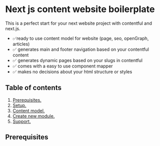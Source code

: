 # Next js content website boilerplate

This is a perfect start for your next website project with contentful and next.js. 

- ✅ready to use content model for website (page, seo, openGraph, articles) 
- ✅ generates main and footer navigation based on your contentful content 
- ✅ generates dynamic pages based on your slugs in contentful 
- ✅ comes with a easy to use component mapper 
- ✅ makes no decisions about your html structure or styles 

## Table of contents 

1. [ Prerequisites. ](#prerequisites)
2. [ Setup. ](#setup)
3. [ Content model. ](#content-model)
4. [ Create new module. ](#create-new-module)
5. [ Support. ](#support)

## Prerequisites
